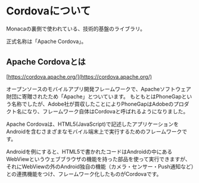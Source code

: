 # Cordovaについて

Monacaの裏側で使われている、技術的基盤のライブラリ。

正式名称は「Apache Cordova」。

## Apache Cordovaとは

[https://cordova.apache.org/](https://cordova.apache.org/)

オープンソースのモバイルアプリ開発フレームワークで、Apacheソフトウェア財団に寄贈されたため「Apache」とついています。
もともとはPhoneGapという名称でしたが、Adobe社が買収したことによりPhoneGapはAdobeのプロダクト名になり、フレームワーク自体はCordovaと呼ばれるようになりました。

Apache Cordovaは、HTML5(JavaScript)で記述したアプリケーションをAndroidを含むさまざまなモバイル端末上で実行するためのフレームワークです。

Androidを例にすると、HTML5で書かれたコードはAndroidの中にあるWebViewというウェブブラウザの機能を持った部品を使って実行できますが、それにWebViewの外のAndroid独自の機能（カメラ・センサー・Push通知など）との連携機能をつけ、フレームワーク化したものがCordovaです。